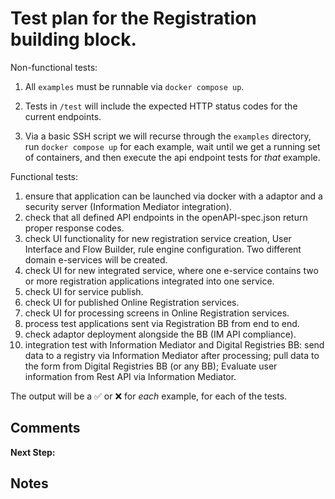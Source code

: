 # Test plan for the Registration building block.

Non-functional tests: 

1. All `examples` must be runnable via `docker compose up`.

2. Tests in `/test` will include the expected HTTP status codes for the current endpoints.

3. Via a basic SSH script we will recurse through the `examples` directory, run `docker compose up` for
   each example, wait until we get a running set of containers, and then execute
   the api endpoint tests for _that_ example.

Functional tests: 

1. ensure that application can be launched via docker with a adaptor and a security server (Information Mediator integration).
2. check that all defined API endpoints in the openAPI-spec.json return proper response codes.
3. check UI functionality for new registration service creation, User Interface and Flow Builder, rule engine configuration. Two different domain e-services will be created. 
4. check UI for new integrated service, where one e-service contains two or more registration applications integrated into one service. 
5. check UI for service publish. 
6. check UI for published Online Registration services.
7. check UI for processing screens in Online Registration services. 
8. process test applications sent via Registration BB from end to end.
9. check adaptor deployment alongside the BB (IM API compliance).
10. integration test with Information Mediator and Digital Registries BB: send data to a registry via Information Mediator after processing; 
pull data to the form from Digital Registries BB (or any BB); Evaluate user information from Rest API via Information Mediator.  


The output will be a ✅ or ❌ for _each_ example, for each of the tests.

## Comments

**Next Step:** 

## Notes

